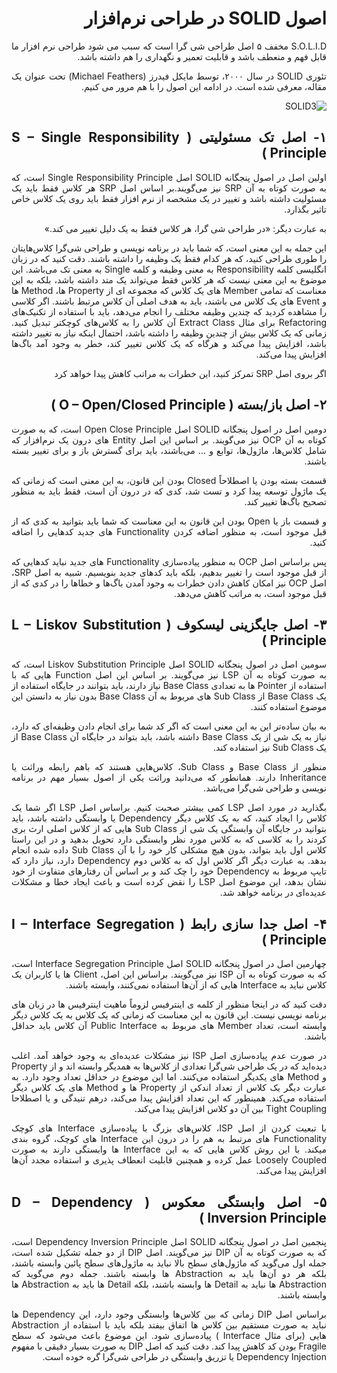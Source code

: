 <div dir='rtl' align="justify">

# اصول SOLID در طراحی نرم‌افزار
S.O.L.I.D مخفف ۵ اصل طراحی شی گرا است که سبب می شود طراحی نرم افزار ما قابل فهم و منعطف باشد و قابلیت تعمیر و نگهداری را هم داشته باشد.

تئوری SOLID در سال ۲۰۰۰، توسط مایکل فیدرز (Michael Feathers) تحت عنوان  یک مقاله، معرفی شده است. در ادامه این اصول را با هم مرور می کنیم.

  ![SOLID3](https://user-images.githubusercontent.com/43606924/125417961-77b0cc85-b422-4041-a366-ff009700b55e.jpg)


## ۱- اصل تک مسئولیتی ( S – Single Responsibility Principle )
  
اولین اصل در اصول پنجگانه SOLID اصل Single Responsibility Principle است، که به صورت کوتاه به آن SRP نیز می‌گویند.بر اساس اصل SRP هر کلاس فقط باید یک مسئولیت داشته باشد و تغییر در یک مشخصه از نرم افزار فقط باید روی یک کلاس خاص تاثیر بگذارد.

به عبارت دیگر: «در طراحی شی گرا، هر کلاس فقط به یک دلیل تغییر می کند.»

این جمله به این معنی است، که شما باید در برنامه نویسی و طراحی شی‌گرا کلاس‌هایتان را طوری طراحی کنید، که هر کدام فقط یک وظیفه را داشته باشند.
دقت کنید که در زبان انگلیسی کلمه Responsibility به معنی وظیفه و کلمه Single به معنی تک می‌باشد. این موضوع به این معنی نیست که هر کلاس فقط می‌تواند یک متد داشته باشد، بلکه به این معناست که تمامی Member های یک کلاس که مجموعه‌ ای از Property ها، Method ها و Event های یک کلاس می‌ باشند، باید به هدف اصلی آن کلاس مرتبط باشند.
اگر کلاسی را مشاهده کردید که چندین وظیفه مختلف را انجام می‌دهد، باید با استفاده از تکنیک‌های Refactoring برای مثال Extract Class آن کلاس را به کلاس‌های کوچکتر تبدیل کنید.
زمانی که یک کلاس بیش از چندین وظیفه را داشته باشد، احتمال اینکه نیاز به تغییر داشته باشد، افزایش پیدا می‌کند و هرگاه که یک کلاس تغییر کند، خطر به وجود آمد باگ‌ها افزایش پیدا می‌کند.

اگر بروی اصل SRP تمرکز کنید، این خطرات به مراتب کاهش پیدا خواهد کرد


## ۲- اصل باز/بسته ( O – Open/Closed Principle )
  
  
دومین اصل در اصول پنجگانه SOLID اصل Open Close Principle است، که به صورت کوتاه به آن OCP نیز می‌گویند. بر اساس این اصل Entity های درون یک نرم‌افزار که شامل کلاس‌ها، ماژول‌ها، توابع و ... می‌باشند، باید برای گسترش باز و برای تغییر بسته باشند.

قسمت بسته بودن یا اصطلاحاً Closed بودن این قانون، به این معنی است که زمانی که یک ماژول توسعه پیدا کرد و تست شد، کدی که در درون آن است، فقط باید به منظور تصحیح باگ‌ها تغییر کند.

و قسمت باز یا Open بودن این قانون به این معناست که شما باید بتوانید به کدی که از قبل موجود است، به منظور اضافه کردن Functionality های جدید کدهایی را اضافه کنید.

پس براساس اصل OCP به منظور پیاده‌سازی Functionality های جدید نباید کدهایی که از قبل موجود است را تغییر بدهیم، بلکه باید کدهای جدید بنویسیم.
شبیه به اصل SRP، اصل OCP نیز امکان کاهش دادن خطرات به وجود آمدن باگ‌ها و خطاها را در کدی که از قبل موجود است، به مراتب کاهش می‌دهد.

## ۳- اصل جایگزینی لیسکوف ( L – Liskov Substitution Principle )
  
سومین اصل در اصول پنجگانه SOLID اصل Liskov Substitution Principle است، که به صورت کوتاه به آن LSP نیز می‌گویند. بر اساس این اصل Function هایی که با استفاده از Pointer ها به تعدادی Base Class نیاز دارند، باید بتوانند در جایگاه استفاده از یک Base Class از Sub Class های مربوط به آن Base Class بدون نیاز به دانستن این موضوع استفاده کنند.

به بیان ساده‌تر این به این معنی است که اگر کد شما برای انجام دادن وظیفه‌ای که دارد، نیاز به یک شی از یک Base Class داشته باشد، باید بتواند در جایگاه آن Base Class از یک Sub Class نیز استفاده کند.

منظور از Base Class و Sub Class، کلاس‌هایی هستند که باهم رابطه وراثت یا Inheritance دارند. همانطور که می‌دانید وراثت یکی از اصول بسیار مهم در برنامه‌ نویسی و طراحی شی‌گرا می‌باشد.

بگذارید در مورد اصل LSP کمی بیشتر صحبت کنیم. براساس اصل LSP اگر شما یک کلاس را ایجاد کنید، که به یک کلاس دیگر Dependency یا وابستگی داشته باشد، باید بتوانید در جایگاه آن وابستگی یک شی از Sub Class هایی که از کلاس اصلی ارث بری کردند را به کلاسی که به کلاس مورد نظر وابستگی دارد تحویل بدهید و در این راستا کلاس اول باید بتواند، بدون هیچ مشکلی کار خود را با آن Sub Class داده شده انجام بدهد.
به عبارت دیگر اگر کلاس اول که به کلاس دوم Dependency دارد، نیاز دارد که تایپ مربوط به Dependency خود را چک کند و بر اساس آن رفتارهای متفاوت از خود نشان بدهد، این موضوع اصل LSP را نقض کرده است و باعث ایجاد خطا و مشکلات عدیده‌ای در برنامه خواهد شد.

## ۴- اصل جدا سازی رابط ( I – Interface Segregation Principle )
  
چهارمین اصل در اصول پنجگانه SOLID اصل Interface Segregation Principle است، که به صورت کوتاه به آن ISP نیز می‌گویند. براساس این اصل، Client ها یا کاربران یک کلاس نباید به Interface هایی که از آن‌ها استفاده نمی‌کنند، وابسته باشند.

دقت کنید که در اینجا منظور از کلمه ی اینترفیس لزوماً ماهیت اینترفیس ها در زبان های برنامه نویسی نیست. این قانون به این معناست که زمانی که یک کلاس به یک کلاس دیگر وابسته است، تعداد Member های مربوط به Public Interface آن کلاس باید حداقل باشند.

در صورت عدم پیاده‌سازی اصل ISP نیز مشکلات عدیده‌ای به وجود خواهد آمد. اغلب دیده‌اید که در یک طراحی شی‌گرا تعدادی از کلاس‌ها به همدیگر وابسته‌ اند و از Property و Method های یکدیگر استفاده می‌کنند. اما این موضوع در حداقل تعداد وجود دارد. به عبارت دیگر یک کلاس از تعداد اندکی از Property ها و Method های یک کلاس دیگر استفاده می‌کند. همینطور که این تعداد افزایش پیدا می‌کند، درهم تنیدگی و یا اصطلاحا Tight Coupling بین آن دو کلاس افزایش پیدا می‌کند.

با تبعیت کردن از اصل ISP، کلاس‌های بزرگ با پیاده‌سازی Interface های کوچک Functionality های مرتبط به هم را در درون این Interface های کوچک، گروه بندی میکند. با این روش کلاس‌ هایی که به این Interface ها وابستگی دارند به صورت Loosely Coupled عمل کرده و همچنین قابلیت انعطاف پذیری و استفاده مجدد آن‌ها افزایش پیدا می‌کند.

## ۵- اصل وابستگی معکوس ( D – Dependency Inversion Principle )
  
پنجمین اصل در اصول پنجگانه SOLID اصل Dependency Inversion Principle است، که به صورت کوتاه به آن DIP نیز می‌گویند. اصل DIP از دو جمله تشکیل شده است، جمله اول می‌گوید که ماژول‌های سطح بالا نباید به ماژول‌های سطح پائین وابسته باشند، بلکه هر دو آن‌ها باید به Abstraction ها وابسته باشند. جمله دوم می‌گوید که Abstraction ها نباید به Detail ها وابسته باشند، بلکه Detail ها باید به Abstraction ها وابسته باشند.

براساس اصل DIP زمانی که بین کلاس‌ها وابستگی وجود دارد، این Dependency ها نباید به صورت مستقیم بین کلاس‌ ها اتفاق بیفتد بلکه باید با استفاده از Abstraction هایی (برای مثال Interface ) پیاده‌سازی شود. این موضوع باعث می‌شود که سطح Fragile بودن کد کاهش پیدا کند. دقت کنید که اصل DIP به صورت بسیار دقیقی با مفهوم Dependency Injection یا تزریق وابستگی در طراحی شی‌گرا گره خوده است.

</div>
